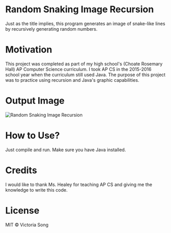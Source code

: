 # Random Snaking Image Recursion
Just as the title implies, this program generates an image of snake-like lines by recursively generating random numbers. 

# Motivation
This project was completed as part of my high school's (Choate Rosemary Hall) AP Computer Science curriculum. I took AP CS in the 2015-2016 school year when the curriculum still used Java. The purpose of this project was to practice using recursion and Java's graphic capabilities. 

# Output Image
![Random Snaking Image Recursion](songv1/2016-AP-CS-Random-Snaking-Image-Recursion)

# How to Use?
Just compile and run. Make sure you have Java installed. 

# Credits
I would like to thank Ms. Healey for teaching AP CS and giving me the knowledge to write this code. 

# License
MIT © Victoria Song
